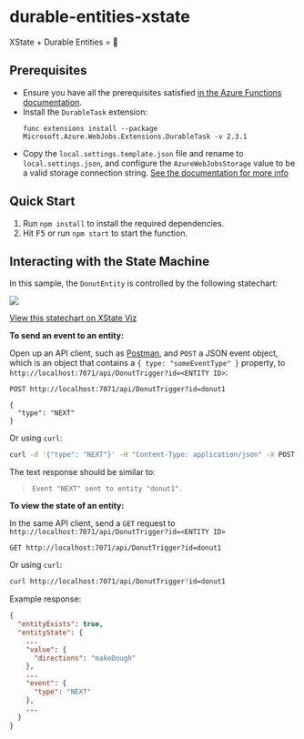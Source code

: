# durable-entities-xstate

XState + Durable Entities = 🚀

## Prerequisites

- Ensure you have all the prerequisites satisfied [in the Azure Functions documentation](https://docs.microsoft.com/en-us/azure/azure-functions/functions-run-local).
- Install the `DurableTask` extension:
  ```
  func extensions install --package Microsoft.Azure.WebJobs.Extensions.DurableTask -v 2.3.1
  ```
- Copy the `local.settings.template.json` file and rename to `local.settings.json`, and configure the `AzureWebJobsStorage` value to be a valid storage connection string. [See the documentation for more info](https://docs.microsoft.com/en-us/azure/azure-functions/functions-run-local#local-settings-file)

## Quick Start

1. Run `npm install` to install the required dependencies.
1. Hit <kbd>F5</kbd> or run `npm start` to start the function.

## Interacting with the State Machine

In this sample, the `DonutEntity` is controlled by the following statechart:

<a href="https://xstate.js.org/viz/?gist=529435f997b4276799778db37f64b0da" title="View this statechart on XState Viz">
  <img src="https://imgur.com/PRh0nO3.jpg" />
</a>

[View this statechart on XState Viz](https://xstate.js.org/viz/?gist=529435f997b4276799778db37f64b0da)

**To send an event to an entity:**

Open up an API client, such as [Postman](https://postman.com), and `POST` a JSON event object, which is an object that contains a `{ type: "someEventType" }` property, to `http://localhost:7071/api/DonutTrigger?id=<ENTITY ID>`:

```
POST http://localhost:7071/api/DonutTrigger?id=donut1

{
  "type": "NEXT"
}
```

Or using `curl`:

```bash
curl -d '{"type": "NEXT"}' -H "Content-Type: application/json" -X POST http://localhost:7071/api/DonutTrigger?id=donut1
```

The text response should be similar to:

> `Event "NEXT" sent to entity "donut1".`

**To view the state of an entity:**

In the same API client, send a `GET` request to `http://localhost:7071/api/DonutTrigger?id=<ENTITY ID>`

```
GET http://localhost:7071/api/DonutTrigger?id=donut1
```

Or using `curl`:

```bash
curl http://localhost:7071/api/DonutTrigger?id=donut1
```

Example response:

```json
{
  "entityExists": true,
  "entityState": {
    ...
    "value": {
      "directions": "makeDough"
    },
    ...
    "event": {
      "type": "NEXT"
    },
    ...
  }
}
```
